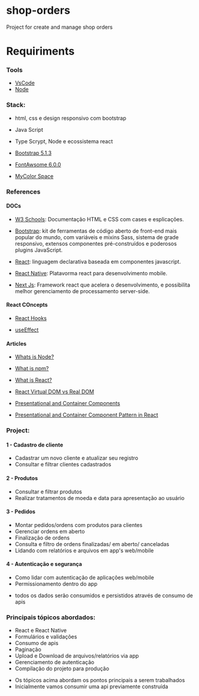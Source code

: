 # shop-orders

Project for create and manage shop orders

# Requiriments

### Tools

- [VsCode](https://code.visualstudio.com/)
- [Node](https://nodejs.org/)

### Stack:

- html, css e design responsivo com bootstrap
- Java Script
- Type Scrypt, Node e ecossistema react

- [Bootstrap 5.1.3](https://getbootstrap.com/docs/5.1/getting-started/download/)

- [FontAwsome 6.0.0](https://fontawesome.com/icons)

- [MyColor Space](https://mycolor.space/?hex=%231E1232&sub=1)
 

### References

#### DOCs

- [W3 Schools](https://www.w3schools.com/html/default.asp): Documentação HTML e CSS com cases e esplicações.

- [Bootstrap](https://getbootstrap.com/docs/5.1/getting-started/introduction/): kit de ferramentas de código aberto de front-end mais popular do mundo, com variáveis ​​e mixins Sass, sistema de grade responsivo, extensos componentes pré-construídos e poderosos plugins JavaScript.

- [React](https://reactjs.org/): linguagem declarativa baseada em componentes javascript.

- [React Native](https://reactnative.dev/): Platavorma react para desenvolvimento mobile.

- [Next Js](https://nextjs.org/docs): Framework react que acelera o desenvolvimento, e possibilita melhor gerenciamento de processamento server-side.

#### React COncepts

- [React Hooks](https://reactjs.org/docs/hooks-intro.html)

- [useEffect](https://reactjs.org/docs/hooks-effect.html)

#### Articles

- [Whats is Node?](https://nodejs.org/en/about/)

- [What is npm?](https://nodejs.org/en/knowledge/getting-started/npm/what-is-npm/)

- [What is React?](https://reactjs.org/tutorial/tutorial.html#overview)

- [React Virtual DOM vs Real DOM](https://medium.com/devinder/react-virtual-dom-vs-real-dom-23749ff7adc9#:~:text=The%20Virtual%20DOM%20is%20a,screen%20like%20the%20real%20DOM.)

- [Presentational and Container Components](https://medium.com/@dan_abramov/smart-and-dumb-components-7ca2f9a7c7d0)

- [Presentational and Container Component Pattern in React](https://www.better.dev/presentational-and-container-component-pattern-in-react)


### Project:
 
#### 1 - Cadastro de cliente
- Cadastrar um novo cliente e atualizar seu registro
- Consultar e filtrar clientes cadastrados
 
#### 2 - Produtos
- Consultar e filtrar produtos
- Realizar tratamentos de moeda e data para apresentação ao usuário
 
#### 3 - Pedidos
- Montar pedidos/ordens com produtos para clientes 
- Gerenciar ordens em aberto
- Finalização de ordens
- Consulta e filtro de ordens finalizadas/ em aberto/ canceladas
- Lidando com relatórios e arquivos em app's web/mobile
 
#### 4 - Autenticação e segurança
- Como lidar com autenticação de aplicações web/mobile
- Permissionamento dentro do app

* todos os dados serão consumidos e persistidos através de consumo de apis
 
### Principais tópicos abordados:
- React e React Native
- Formulários e validações
- Consumo de apis
- Paginação
- Upload e Download de arquivos/relatórios via app
- Gerenciamento de autenticação
- Compilação do projeto para produção
 
* Os tópicos acima abordam os pontos principais a serem trabalhados
* Inicialmente vamos consumir uma api previamente construída
 
 